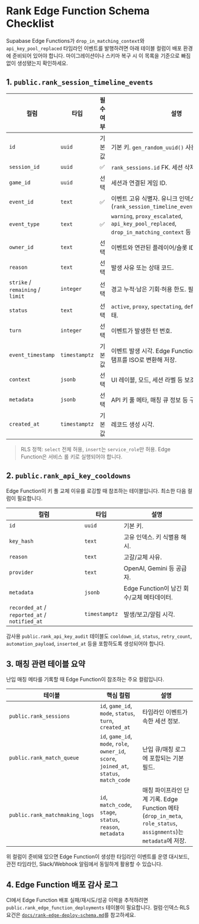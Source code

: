 # Rank Edge Function Schema Checklist

Supabase Edge Functions가 `drop_in_matching_context`와 `api_key_pool_replaced` 타임라인 이벤트를 발행하려면 아래 테이블 컬럼이 배포 환경에 준비되어 있어야 합니다. 마이그레이션이나 스키마 복구 시 이 목록을 기준으로 빠짐없이 생성됐는지 확인하세요.

## 1. `public.rank_session_timeline_events`
| 컬럼 | 타입 | 필수 여부 | 설명 |
| --- | --- | --- | --- |
| `id` | `uuid` | 기본값 | 기본 키. `gen_random_uuid()` 사용. |
| `session_id` | `uuid` | ✅ | `rank_sessions.id` FK. 세션 삭제 시 cascade. |
| `game_id` | `uuid` | 선택 | 세션과 연결된 게임 ID. |
| `event_id` | `text` | ✅ | 이벤트 고유 식별자. 유니크 인덱스(`rank_session_timeline_events_event_id_key`). |
| `event_type` | `text` | ✅ | `warning`, `proxy_escalated`, `api_key_pool_replaced`, `drop_in_matching_context` 등 이벤트 종류. |
| `owner_id` | `text` | 선택 | 이벤트와 연관된 플레이어/슬롯 ID. |
| `reason` | `text` | 선택 | 발생 사유 또는 상태 코드. |
| `strike` / `remaining` / `limit` | `integer` | 선택 | 경고 누적·남은 기회·허용 한도. 필요 없으면 `NULL`. |
| `status` | `text` | 선택 | `active`, `proxy`, `spectating`, `defeated` 등 후속 상태. |
| `turn` | `integer` | 선택 | 이벤트가 발생한 턴 번호. |
| `event_timestamp` | `timestamptz` | 기본값 | 이벤트 발생 시각. Edge Function은 ms 단위 타임스탬프를 ISO로 변환해 저장. |
| `context` | `jsonb` | 선택 | UI 레이블, 모드, 세션 라벨 등 보조 정보. |
| `metadata` | `jsonb` | 선택 | API 키 풀 메타, 매칭 큐 정보 등 구조화된 페이로드. |
| `created_at` | `timestamptz` | 기본값 | 레코드 생성 시각. |

> RLS 정책: `select` 전체 허용, `insert`는 `service_role`만 허용. Edge Function은 서비스 롤 키로 실행되어야 합니다.

## 2. `public.rank_api_key_cooldowns`
Edge Function이 키 풀 교체 이유를 로깅할 때 참조하는 테이블입니다. 최소한 다음 컬럼이 필요합니다.

| 컬럼 | 타입 | 설명 |
| --- | --- | --- |
| `id` | `uuid` | 기본 키. |
| `key_hash` | `text` | 고유 인덱스. 키 식별용 해시. |
| `reason` | `text` | 고갈/교체 사유. |
| `provider` | `text` | OpenAI, Gemini 등 공급자. |
| `metadata` | `jsonb` | Edge Function이 남긴 회수/교체 메타데이터. |
| `recorded_at` / `reported_at` / `notified_at` | `timestamptz` | 발생/보고/알림 시각. |

감사용 `public.rank_api_key_audit` 테이블도 `cooldown_id`, `status`, `retry_count`, `automation_payload`, `inserted_at` 등을 포함하도록 생성되어야 합니다.

## 3. 매칭 관련 테이블 요약
난입 매칭 메타를 기록할 때 Edge Function이 참조하는 주요 컬럼입니다.

| 테이블 | 핵심 컬럼 | 설명 |
| --- | --- | --- |
| `public.rank_sessions` | `id`, `game_id`, `mode`, `status`, `turn`, `created_at` | 타임라인 이벤트가 속한 세션 정보. |
| `public.rank_match_queue` | `id`, `game_id`, `mode`, `role`, `owner_id`, `score`, `joined_at`, `status`, `match_code` | 난입 큐/매칭 로그에 포함되는 기본 필드. |
| `public.rank_matchmaking_logs` | `id`, `match_code`, `stage`, `status`, `reason`, `metadata` | 매칭 파이프라인 단계 기록. Edge Function 메타(`drop_in_meta`, `role_status`, `assignments`)는 `metadata`에 저장. |

위 컬럼이 준비돼 있으면 Edge Function이 생성한 타임라인 이벤트를 운영 대시보드, 관전 타임라인, Slack/Webhook 알림에서 동일하게 활용할 수 있습니다.

## 4. Edge Function 배포 감사 로그
CI에서 Edge Function 배포 실패/재시도/성공 이력을 추적하려면 `public.rank_edge_function_deployments` 테이블이 필요합니다. 컬럼·인덱스·RLS 요건은 [`docs/rank-edge-deploy-schema.md`](./rank-edge-deploy-schema.md)를 참고하세요.
